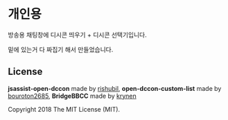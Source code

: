 # 개인용

방송용 채팅창에 디시콘 띄우기 + 디시콘 선택기입니다.

밑에 있는거 다 짜집기 해서 만들었습니다.

## License
**jsassist-open-dccon** made by [rishubil](https://github.com/rishubil/jsassist-open-dccon), 
**open-dccon-custom-list** made by [bouroton2685](https://github.com/boutoron2685/open-dccon-custom-list),
**BridgeBBCC** made by [krynen](https://github.com/krynen/BridgeBBCC)

Copyright 2018 The MIT License (MIT).
